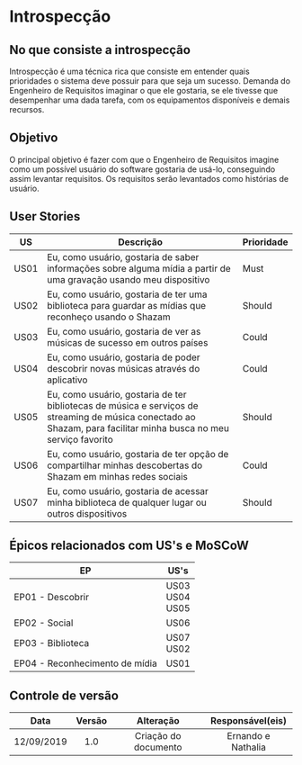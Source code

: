 # Introspecção

## No que consiste a introspecção

Introspecção é uma técnica rica que consiste em entender quais prioridades o sistema deve possuir para que seja um sucesso. Demanda do Engenheiro de Requisitos imaginar o que ele gostaria, se ele tivesse que desempenhar uma dada tarefa, com os equipamentos disponíveis e demais recursos.

## Objetivo

O principal objetivo é fazer com que o Engenheiro de Requisitos imagine como um possível usuário do software gostaria de usá-lo, conseguindo assim levantar requisitos. Os requisitos serão levantados como histórias de usuário.

## User Stories

| US | Descrição | Prioridade |
| -- | --------- | ---------- |
| US01 | Eu, como usuário, gostaria de saber informações sobre alguma mídia a partir de uma gravação usando meu dispositivo | Must |
| US02 | Eu, como usuário, gostaria de ter uma biblioteca para guardar as mídias que reconheço usando o Shazam | Should |
| US03 | Eu, como usuário, gostaria de ver as músicas de sucesso em outros países | Could |  
| US04 | Eu, como usuário, gostaria de poder descobrir novas músicas através do aplicativo | Could |
| US05 | Eu, como usuário, gostaria de ter bibliotecas de música e serviços de streaming de música conectado ao Shazam, para facilitar minha busca no meu serviço favorito | Should |
| US06 | Eu, como usuário, gostaria de ter opção de compartilhar minhas descobertas do Shazam em minhas redes sociais | Could |
| US07 | Eu, como usuário, gostaria de acessar minha biblioteca de qualquer lugar ou outros dispositivos | Should |

## Épicos relacionados com US's e MoSCoW

| EP | US's |
| -- | ---- |
| EP01 - Descobrir | US03<br>US04<br>US05 |
| EP02 - Social | US06 |
| EP03 - Biblioteca | US07<br>US02 |
| EP04 - Reconhecimento de mídia | US01 |


## Controle de versão

|Data|Versão|Alteração|Responsável(eis)|
|:--:|:----:|:-------:|:---:|
| 12/09/2019 | 1.0 | Criação do documento | Ernando e Nathalia | 